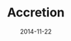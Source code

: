 ---
layout: post
title: "Accretion"
date: 2014-11-22
categories: works
tags: [orchestra, animated music notation, rapsberry pi, openframeworks, music]
---